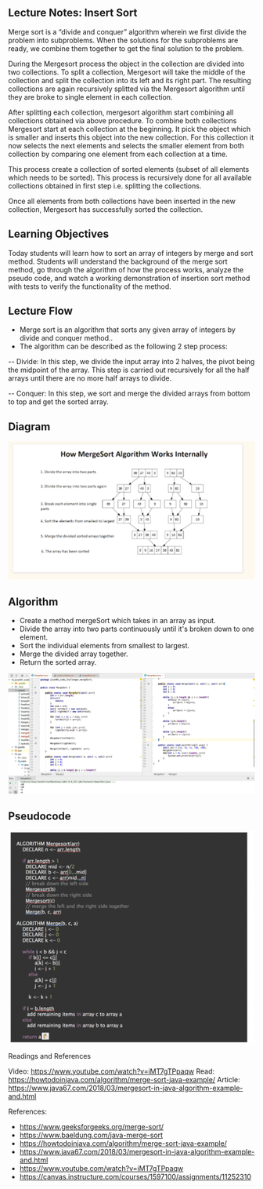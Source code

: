## Lecture Notes: Insert Sort
Merge sort is a “divide and conquer” algorithm wherein we first divide the problem into subproblems.
When the solutions for the subproblems are ready, we combine them together to get the final solution to the problem.

During the Mergesort process the object in the collection are divided into two collections.
To split a collection, Mergesort will take the middle of the collection and split the collection into its left and its right part.
The resulting collections are again recursively splitted via the Mergesort algorithm until they are broke to single element in each collection.

After splitting each collection, mergesort algorithm start combining all collections obtained via above procedure.
To combine both collections Mergesort start at each collection at the beginning.
It pick the object which is smaller and inserts this object into the new collection.
For this collection it now selects the next elements and selects the smaller element from both collection by comparing one element from each collection at a time.

This process create a collection of sorted elements (subset of all elements which needs to be sorted).
This process is recursively done for all available collections obtained in first step i.e. splitting the collections.

Once all elements from both collections have been inserted in the new collection, Mergesort has successfully sorted the collection.

## Learning Objectives

Today students will learn how to sort an array of integers by merge and sort method.
Students will understand the background of the merge sort method, go through the algorithm of how the process works, analyze the pseudo code, and watch a working demonstration of insertion sort method with tests to verify the functionality of the method.

## Lecture Flow
* Merge sort is an algorithm that sorts any given array of integers by divide and conquer method..
* The algorithm can be described as the following 2 step process:

-- Divide: In this step, we divide the input array into 2 halves, the pivot being the midpoint of the array. This step is carried out recursively for all the half arrays until there are no more half arrays to divide.

-- Conquer: In this step, we sort and merge the divided arrays from bottom to top and get the sorted array.


## Diagram
![Diagram](https://raw.githubusercontent.com/sadhikari07/data-structures-and-algorithms/master/java401_code_challenges/assets/mergeSortVisual.png)

## Algorithm
* Create a method mergeSort which takes in an array as input.
* Divide the array into two parts continuously until it's broken down to one element.
* Sort the individual elements from smallest to largest.
* Merge the divided array together.
* Return the sorted array.

![Code](https://raw.githubusercontent.com/sadhikari07/data-structures-and-algorithms/master/java401_code_challenges/assets/mergeSortCode.png)


## Pseudocode
![Pseudo Code](https://raw.githubusercontent.com/sadhikari07/data-structures-and-algorithms/master/java401_code_challenges/assets/mergeSortPseudo.png)

Readings and References

Video: https://www.youtube.com/watch?v=iMT7gTPpaqw
Read: https://howtodoinjava.com/algorithm/merge-sort-java-example/
Article: https://www.java67.com/2018/03/mergesort-in-java-algorithm-example-and.html

References:
* https://www.geeksforgeeks.org/merge-sort/
* https://www.baeldung.com/java-merge-sort
* https://howtodoinjava.com/algorithm/merge-sort-java-example/
* https://www.java67.com/2018/03/mergesort-in-java-algorithm-example-and.html
* https://www.youtube.com/watch?v=iMT7gTPpaqw
* https://canvas.instructure.com/courses/1597100/assignments/11252310


